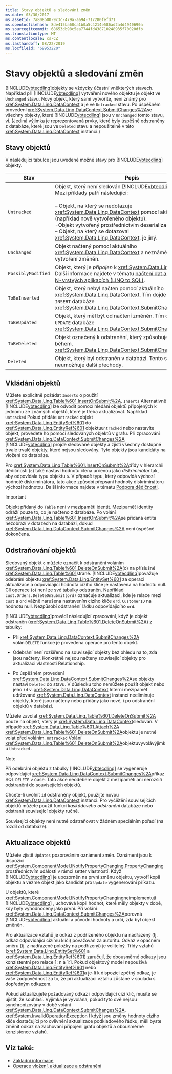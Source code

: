 ```yaml
---
title: Stavy objektů a sledování změn
ms.date: 03/30/2017
ms.assetid: 7a808b00-9c3c-479a-aa94-717280fefd71
ms.openlocfilehash: 8de415ba68ca1b0a5c4214e586ad2a4d4940690a
ms.sourcegitcommit: 68653db98c5ea7744fd438710248935f70020dfb
ms.translationtype: MT
ms.contentlocale: cs-CZ
ms.lasthandoff: 08/22/2019
ms.locfileid: "69953220"
---
```

# <a name="object-states-and-change-tracking"></a>Stavy objektů a sledování změn
[!INCLUDE[vbtecdlinq](../../../../../../includes/vbtecdlinq-md.md)]objekty se vždycky účastní vněkterých stavech. Například při [!INCLUDE[vbtecdlinq](../../../../../../includes/vbtecdlinq-md.md)] vytváření nového objektu je objekt ve `Unchanged` stavu. Nový objekt, který sami vytvoříte, není známý pro <xref:System.Data.Linq.DataContext> a je ve `Untracked` stavu. Po úspěšném provedení <xref:System.Data.Linq.DataContext.SubmitChanges%2A>se všechny objekty, které [!INCLUDE[vbtecdlinq](../../../../../../includes/vbtecdlinq-md.md)] jsou v `Unchanged` tomto stavu, ví. (Jediná výjimka je reprezentovaná prvky, které byly úspěšně odstraněny z databáze, které jsou ve `Deleted` stavu a nepoužitelné v této <xref:System.Data.Linq.DataContext> instanci.)  
  
## <a name="object-states"></a>Stavy objektů  
 V následující tabulce jsou uvedené možné stavy pro [!INCLUDE[vbtecdlinq](../../../../../../includes/vbtecdlinq-md.md)] objekty.  
  
|Stav|Popis|  
|-----------|-----------------|  
|`Untracked`|Objekt, který není sledován [!INCLUDE[vbtecdlinq](../../../../../../includes/vbtecdlinq-md.md)]nástrojem. Mezi příklady patří následující:<br /><br /> – Objekt, na který se nedotazuje <xref:System.Data.Linq.DataContext> pomocí aktuálního (například nově vytvořeného objektu).<br />-Objekt vytvořený prostřednictvím deserializace<br />– Objekt, na který se dotazoval <xref:System.Data.Linq.DataContext>, je jiný.|  
|`Unchanged`|Objekt načtený pomocí aktuálního <xref:System.Data.Linq.DataContext> a neznámého objektu byl od vytvoření změněn.|  
|`PossiblyModified`|Objekt, který je *připojen* k <xref:System.Data.Linq.DataContext>. Další informace najdete v tématu [načtení dat a operace CUD v N-vrstvých aplikacích (LINQ to SQL)](../../../../../../docs/framework/data/adonet/sql/linq/data-retrieval-and-cud-operations-in-n-tier-applications.md).|  
|`ToBeInserted`|Objekt, který nebyl načten pomocí aktuálního <xref:System.Data.Linq.DataContext>. Tím dojde k vytvoření `INSERT` databáze <xref:System.Data.Linq.DataContext.SubmitChanges%2A>během.|  
|`ToBeUpdated`|Objekt, který měl být od načtení změněn. Tím dojde k vytvoření `UPDATE` databáze <xref:System.Data.Linq.DataContext.SubmitChanges%2A>během.|  
|`ToBeDeleted`|Objekt označený k odstranění, který způsobuje databázi `DELETE` během. <xref:System.Data.Linq.DataContext.SubmitChanges%2A>|  
|`Deleted`|Objekt, který byl odstraněn v databázi. Tento stav je finální a neumožňuje další přechody.|  
  
## <a name="inserting-objects"></a>Vkládání objektů  
 Můžete explicitně požádat `Inserts` o použití <xref:System.Data.Linq.Table%601.InsertOnSubmit%2A>. `Inserts` Alternativně [!INCLUDE[vbtecdlinq](../../../../../../includes/vbtecdlinq-md.md)] lze odvodit pomocí hledání objektů připojených k jednomu ze známých objektů, které je třeba aktualizovat. Například `Untracked` Pokud přidáte `Untracked` objekt <xref:System.Data.Linq.EntitySet%601> do <xref:System.Data.Linq.EntityRef%601> objektu`Untracked` nebo nastavíte objekt, provedete ho pomocí sledovaných objektů v grafu. Při zpracování <xref:System.Data.Linq.DataContext.SubmitChanges%2A> [!INCLUDE[vbtecdlinq](../../../../../../includes/vbtecdlinq-md.md)] projde sledované objekty a zjistí všechny dostupné trvalé trvalé objekty, které nejsou sledovány. Tyto objekty jsou kandidáty na vložení do databáze.  
  
 Pro <xref:System.Data.Linq.Table%601.InsertOnSubmit%2A>třídy v hierarchii dědičnosti (`o`) také nastaví hodnotu člena určenou jako *diskriminátor* tak, aby odpovídala typu objektu `o`. V případě typu, který odpovídá výchozí hodnotě diskriminátoru, tato akce způsobí přepsání hodnoty diskriminátoru výchozí hodnotou. Další informace najdete v tématu [Podpora dědičnosti](../../../../../../docs/framework/data/adonet/sql/linq/inheritance-support.md).  
  
> [!IMPORTANT]
> Objekt přidaný do `Table` není v mezipaměti identit. Mezipaměť identity odráží pouze to, co je načteno z databáze. Po volání <xref:System.Data.Linq.Table%601.InsertOnSubmit%2A>se přidaná entita nezobrazí v dotazech na databázi, dokud <xref:System.Data.Linq.DataContext.SubmitChanges%2A> není úspěšně dokončena.  
  
## <a name="deleting-objects"></a>Odstraňování objektů  
 Sledovaný objekt `o` můžete označit k odstranění voláním <xref:System.Data.Linq.Table%601.DeleteOnSubmit%2A>(o) na příslušné <xref:System.Data.Linq.Table%601>straně. [!INCLUDE[vbtecdlinq](../../../../../../includes/vbtecdlinq-md.md)]považuje odebrání objektu <xref:System.Data.Linq.EntitySet%601> za operaci aktualizace a odpovídající hodnota cizího klíče je nastavena na hodnotu null. Cíl operace (`o`) není ze své tabulky odstraněn. Například `cust.Orders.DeleteOnSubmit(ord)` označuje aktualizaci, kde je relace mezi `cust` a `ord` vážně narušena nastavením cizího klíče `ord.CustomerID` na hodnotu null. Nezpůsobí odstranění řádku odpovídajícího `ord`.  
  
 [!INCLUDE[vbtecdlinq](../../../../../../includes/vbtecdlinq-md.md)]provádí následující zpracování, když je objekt odstraněn (<xref:System.Data.Linq.Table%601.DeleteOnSubmit%2A>) z tabulky:  
  
- Při <xref:System.Data.Linq.DataContext.SubmitChanges%2A> volání`DELETE` funkce je provedena operace pro tento objekt.  
  
- Odebrání není rozšířeno na související objekty bez ohledu na to, zda jsou načteny. Konkrétně nejsou načteny související objekty pro aktualizaci vlastnosti Relationship.  
  
- Po úspěšném provedení <xref:System.Data.Linq.DataContext.SubmitChanges%2A>se objekty nastaví `Deleted` do stavu. V důsledku toho nemůžete použít objekt nebo jeho `id` v. <xref:System.Data.Linq.DataContext> Interní mezipaměť udržované <xref:System.Data.Linq.DataContext> instancí neeliminuje objekty, které jsou načteny nebo přidány jako nové, i po odstranění objektů v databázi.  
  
 Můžete zavolat <xref:System.Data.Linq.Table%601.DeleteOnSubmit%2A> pouze na objekt, který je <xref:System.Data.Linq.DataContext>sledován. V případě <xref:System.Data.Linq.Table%601.Attach%2A> <xref:System.Data.Linq.Table%601.DeleteOnSubmit%2A>objektu je nutné volat před voláním. `Untracked` Volání <xref:System.Data.Linq.Table%601.DeleteOnSubmit%2A>objektuvyvolávýjimku `Untracked` .  
  
> [!NOTE]
> Při odebrání objektu z tabulky [!INCLUDE[vbtecdlinq](../../../../../../includes/vbtecdlinq-md.md)] se vygeneruje odpovídající <xref:System.Data.Linq.DataContext.SubmitChanges%2A>příkaz SQL `DELETE` v čase. Tato akce neodebere objekt z mezipaměti ani nerozšíří odstranění do souvisejících objektů.  
>   
>  Chcete-li uvolnit `id` odstraněný objekt, použijte novou <xref:System.Data.Linq.DataContext> instanci. Pro vyčištění souvisejících objektů můžete použít funkci *kaskádového odstranění* databáze nebo odstranit související objekty ručně.  
>   
>  Související objekty není nutné odstraňovat v žádném speciálním pořadí (na rozdíl od databáze).  
  
## <a name="updating-objects"></a>Aktualizace objektů  
 Můžete zjistit `Updates` pozorováním oznámení změn. Oznámení jsou k dispozici <xref:System.ComponentModel.INotifyPropertyChanging.PropertyChanging> prostřednictvím události v rámci setter vlastností. Když [!INCLUDE[vbtecdlinq](../../../../../../includes/vbtecdlinq-md.md)] je upozorněn na první změnu objektu, vytvoří kopii objektu a vezme objekt jako kandidát pro `Update` vygenerování příkazu.  
  
 U objektů, které <xref:System.ComponentModel.INotifyPropertyChanging>neimplementují [!INCLUDE[vbtecdlinq](../../../../../../includes/vbtecdlinq-md.md)] , uchovává kopii hodnot, které měly objekty v době, kdy byly vyhodnoceny jako první. Při volání <xref:System.Data.Linq.DataContext.SubmitChanges%2A>porovná [!INCLUDE[vbtecdlinq](../../../../../../includes/vbtecdlinq-md.md)] aktuální a původní hodnoty a určí, zda byl objekt změněn.  
  
 Pro aktualizace vztahů je odkaz z podřízeného objektu na nadřazený (tj. odkaz odpovídající cizímu klíči) považován za autoritu. Odkaz v opačném směru (tj. z nadřazené položky na podřízený) je volitelný. Třídy vztahů (<xref:System.Data.Linq.EntitySet%601> a <xref:System.Data.Linq.EntityRef%601>) zaručují, že obousměrné odkazy jsou konzistentní pro relace 1: n a 1:1. Pokud objektový model nepoužívá <xref:System.Data.Linq.EntitySet%601> nebo <xref:System.Data.Linq.EntityRef%601>a je-li k dispozici zpětný odkaz, je vaše zodpovědnost za to, že při aktualizaci vztahu zůstane v souladu s dopředným odkazem.  
  
 Pokud aktualizujete požadovaný odkaz i odpovídající cizí klíč, musíte se ujistit, že souhlasí. Výjimka je vyvolána, pokud tyto dvě nejsou synchronizovány v době volání <xref:System.Data.Linq.DataContext.SubmitChanges%2A>. <xref:System.InvalidOperationException> I když jsou změny hodnoty cizího klíče dostačující pro ovlivnění aktualizace podkladového řádku, měli byste změnit odkaz na zachování připojení grafu objektů a obousměrné konzistence vztahů.  
  
## <a name="see-also"></a>Viz také:

- [Základní informace](../../../../../../docs/framework/data/adonet/sql/linq/background-information.md)
- [Operace vložení, aktualizace a odstranění](../../../../../../docs/framework/data/adonet/sql/linq/insert-update-and-delete-operations.md)
